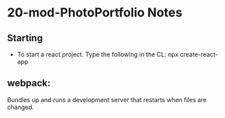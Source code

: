 # 20-mod-PhotoPortfolio Notes
## Starting 
* To start a react project. Type the following in the CL: npx create-react-app <name of project>

## webpack: 
Bundles up and runs a development server that restarts when files are changed.